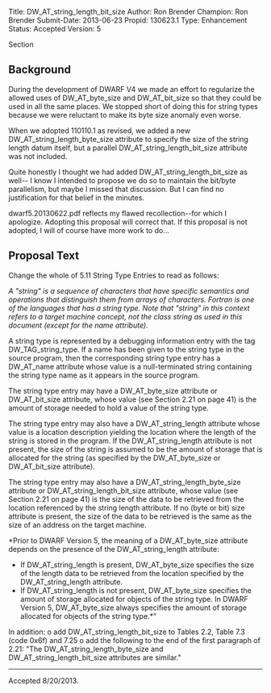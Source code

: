 Title:       DW_AT_string_length_bit_size
Author:      Ron Brender
Champion:    Ron Brender
Submit-Date: 2013-06-23
Propid:      130623.1
Type:        Enhancement
Status:      Accepted
Version:     5

Section 

Background
----------

During the development of DWARF V4 we made an effort to regularize
the allowed uses of DW_AT_byte_size and DW_AT_bit_size so that they
could be used in all the same places. We stopped short of doing this
for string types because we were reluctant to make its byte size
anomaly even worse.

When we adopted 110110.1 as revised, we added a new
DW_AT_string_length_byte_size
attribute to specify the size of the string length datum itself, but a
parallel DW_AT_string_length_bit_size attribute was not included.

Quite honestly I thought we had added DW_AT_string_length_bit_size as well--
I know I intended to propose we do so to maintain the bit/byte parallelism, but
maybe I missed that discussion. But I can find no justification for that
belief in the minutes.

dwarf5.20130622.pdf reflects my flawed recollection--for which I apologize.
Adopting this proposal will correct that. If this proposal is not adopted, I
will of course have more work to do...

Proposal Text
-------------

Change the whole of 5.11 String Type Entries to read as follows:

*A "string" is a sequence of characters that have specific semantics
and operations that distinguish them from arrays of characters. Fortran is 
one of the languages that has a string type. Note that "string" in this 
context refers to a target machine concept, not the class string as used 
in this document (except for the name attribute).*

A string type is represented by a debugging information entry with the tag
DW_TAG_string_type. If a name has been given to the string type in the source
program, then the corresponding string type entry has a DW_AT_name attribute
whose value is a null-terminated string containing the string type name as it
appears in the source program.

The string type entry may have a DW_AT_byte_size attribute or
DW_AT_bit_size attribute, whose value (see Section 2.21 on page 41) is the
amount of storage needed to hold a value of the string type.

The string type entry may also have a DW_AT_string_length attribute whose
value is a location description yielding the location where the length
of the string is stored in the program. If the DW_AT_string_length attribute 
is not present, the size of the string is assumed to be the amount of storage 
that is allocated for the string (as specified by the DW_AT_byte_size or 
DW_AT_bit_size attribute).

The string type entry may also have a DW_AT_string_length_byte_size attribute
or DW_AT_string_length_bit_size attribute, whose value (see Section 2.21 on
page 41) is the size of the data to be retrieved from the location
referenced by the string length attribute. If no (byte or bit) size 
attribute is present, the size of the data to be retrieved is the same as 
the size of an address on the target machine.

*Prior to DWARF Version 5, the meaning of a DW_AT_byte_size attribute 
depends on the presence of the DW_AT_string_length attribute:
 - If DW_AT_string_length is present, DW_AT_byte_size specifies the size of the
   length data to be retrieved from the location specified by the
   DW_AT_string_length attribute.
 - If DW_AT_string_length is not present, DW_AT_byte_size specifies the amount
   of storage allocated for objects of the string type.
In DWARF Version 5, DW_AT_byte_size always specifies the amount of storage
allocated for objects of the string type.*"

In addition:
 o add DW_AT_string_length_bit_size to Tables 2.2, Table 7.3 (code 0x6f)
   and 7.25
 o add the following to the end of the first paragraph of 2.21:
           "The DW_AT_string_length_byte_size and DW_AT_string_length_bit_size
                attributes are similar."

---

Accepted 8/20/2013.
